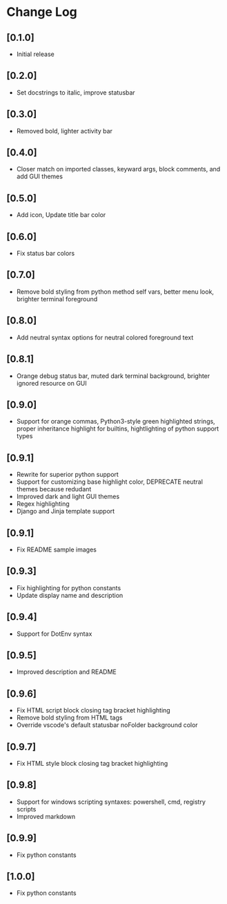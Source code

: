 # Change Log

## [0.1.0]

- Initial release

## [0.2.0]

- Set docstrings to italic, improve statusbar

## [0.3.0]

- Removed bold, lighter activity bar

## [0.4.0]

- Closer match on imported classes, keyward args, block comments, and add GUI themes

## [0.5.0]

- Add icon, Update title bar color

## [0.6.0]

- Fix status bar colors

## [0.7.0]

- Remove bold styling from python method self vars, better menu look, brighter terminal foreground

## [0.8.0]

- Add neutral syntax options for neutral colored foreground text

## [0.8.1]

- Orange debug status bar, muted dark terminal background, brighter ignored resource on GUI

## [0.9.0]

- Support for orange commas, Python3-style green highlighted strings, proper inheritance highlight for builtins, hightlighting of python support types

## [0.9.1]

- Rewrite for superior python support
- Support for customizing base highlight color, DEPRECATE neutral themes because redudant
- Improved dark and light GUI themes
- Regex highlighting
- Django and Jinja template support

## [0.9.1]

- Fix README sample images

## [0.9.3]

- Fix highlighting for python constants
- Update display name and description

## [0.9.4]

- Support for DotEnv syntax

## [0.9.5]

- Improved description and README

## [0.9.6]

- Fix HTML script block closing tag bracket highlighting
- Remove bold styling from HTML tags
- Override vscode's default statusbar noFolder background color

## [0.9.7]

- Fix HTML style block closing tag bracket highlighting

## [0.9.8]

- Support for windows scripting syntaxes: powershell, cmd, registry scripts
- Improved markdown

## [0.9.9]

- Fix python constants

## [1.0.0]

- Fix python constants
